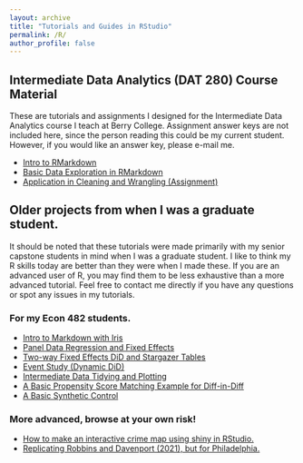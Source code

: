 ```yaml
---
layout: archive
title: "Tutorials and Guides in RStudio"
permalink: /R/
author_profile: false
---
```


## Intermediate Data Analytics (DAT 280) Course Material

These are tutorials and assignments I designed for the Intermediate Data Analytics course I teach at Berry College. Assignment answer keys are not included here, since the person reading this could be my current student. However, if you would like an answer key, please e-mail me.

* [Intro to RMarkdown](/files/Intro.pdf/)
* [Basic Data Exploration in RMarkdown](/files/Iris.pdf/)
* [Application in Cleaning and Wrangling (Assignment)](/files/Application_cleaning_wrangling.pdf/)



## Older projects from when I was a graduate student.

It should be noted that these tutorials were made primarily with my senior capstone students in mind when I was a graduate student. I like to think my R skills today are better than they were when I made these. If you are an advanced user of R, you may find them to be less exhaustive than a more advanced tutorial. Feel free to contact me directly if you have any questions or spot any issues in my tutorials. 

### For my Econ 482 students.

* [Intro to Markdown with Iris](https://alexmarsella.github.io/R/iris/)
* [Panel Data Regression and Fixed Effects](https://alexmarsella.github.io/R/panel_tutorial/)
* [Two-way Fixed Effects DiD and Stargazer Tables](https://alexmarsella.github.io/R/felm_stargazer/) 
* [Event Study (Dynamic DiD)](https://alexmarsella.github.io/R/eventstudy/)
* [Intermediate Data Tidying and Plotting](https://alexmarsella.github.io/R/phillyDA/) 
* [A Basic Propensity Score Matching Example for Diff-in-Diff](https://alexmarsella.github.io/R/psm_did/) 
* [A Basic Synthetic Control](https://alexmarsella.github.io/R/synth/) 

### More advanced, browse at your own risk!

* [How to make an interactive crime map using shiny in RStudio.](https://alexmarsella.github.io/R/shinymaptutorial/) 
* [Replicating Robbins and Davenport (2021), but for Philadelphia.](https://alexmarsella.github.io/R/microsynth/) 


